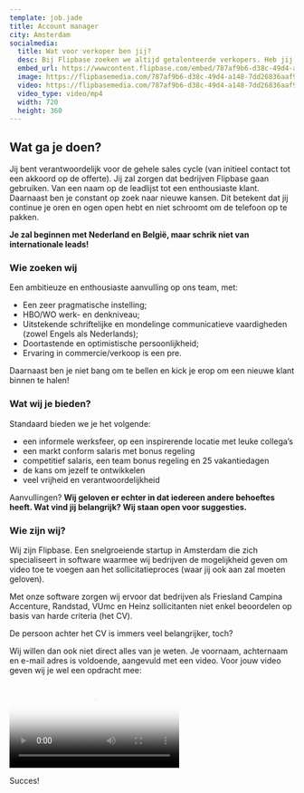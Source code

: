 ```yaml
---
template: job.jade
title: Account manager
city: Amsterdam
socialmedia:
  title: Wat voor verkoper ben jij?
  desc: Bij Flipbase zoeken we altijd getalenteerde verkopers. Heb jij een passie voor verkoop? Check dan de vacature
  embed_url: https://wwwcontent.flipbase.com/embed/787af9b6-d38c-49d4-a148-7dd26836aaf9
  image: https://flipbasemedia.com/787af9b6-d38c-49d4-a148-7dd26836aaf9.jpg?player=ODk0YjhlNWUtM2ZjMy00NGNlLTg0YWUtODc4NzE4NDE5NDNk
  video: https://flipbasemedia.com/787af9b6-d38c-49d4-a148-7dd26836aaf9.mp4?player=ODk0YjhlNWUtM2ZjMy00NGNlLTg0YWUtODc4NzE4NDE5NDNk
  video_type: video/mp4
  width: 720
  height: 360
---
```


## Wat ga je doen?

Jij bent verantwoordelijk voor de gehele sales cycle (van initieel contact tot een akkoord op de offerte). Jij zal zorgen dat bedrijven Flipbase gaan gebruiken. Van een naam op de leadlijst tot een enthousiaste klant. Daarnaast ben je constant op zoek naar nieuwe kansen. Dit betekent dat jij continue je oren en ogen open hebt en niet schroomt om de telefoon op te pakken. 

<strong>Je zal beginnen met Nederland en België, maar schrik niet van internationale leads!</strong>

### Wie zoeken wij

Een ambitieuze en enthousiaste aanvulling op ons team, met:

- Een zeer pragmatische instelling;
- HBO/WO werk- en denkniveau;
- Uitstekende schriftelijke en mondelinge communicatieve vaardigheden (zowel Engels als Nederlands);
- Doortastende en optimistische persoonlijkheid;
- Ervaring in commercie/verkoop is een pre.

Daarnaast ben je niet bang om te bellen en kick je erop om een nieuwe klant binnen te halen!

### Wat wij je bieden?

Standaard bieden we je het volgende:

- een informele werksfeer, op een inspirerende locatie met leuke collega’s
- een markt conform salaris met bonus regeling
- competitief salaris, een team bonus regeling en 25 vakantiedagen
- de kans om jezelf te ontwikkelen 
- veel vrijheid en verantwoordelijkheid

Aanvullingen?
<strong>Wij geloven er echter in dat iedereen andere behoeftes heeft. Wat vind jij belangrijk? Wij staan open voor suggesties.</strong>

### Wie zijn wij?

Wij zijn Flipbase. Een snelgroeiende startup in Amsterdam die zich specialiseert in software waarmee wij bedrijven de mogelijkheid geven om video toe te voegen aan het sollicitatieproces (waar jij ook aan zal moeten geloven).

Met onze software zorgen wij ervoor dat bedrijven als Friesland Campina Accenture, Randstad, VUmc en Heinz sollicitanten niet enkel beoordelen op basis van harde criteria (het CV). 

De persoon achter het CV is immers veel belangrijker, toch?

Wij willen dan ook niet direct alles van je weten. Je voornaam, achternaam en e-mail adres is voldoende, aangevuld met een video. Voor jouw video geven wij je wel een opdracht mee:

<video poster="https://s3.eu-central-1.amazonaws.com/videos.flipbase.com/www-jobs/sales.jpg" preload="auto" controls="true" style="max-width: 100%;">
  <source type="video/webm" src="https://s3.eu-central-1.amazonaws.com/videos.flipbase.com/www-jobs/sales.webm"/>
  <source type="video/mp4" src="https://s3.eu-central-1.amazonaws.com/videos.flipbase.com/www-jobs/sales.mp4"/>
  <source type="video/ogv" src="https://s3.eu-central-1.amazonaws.com/videos.flipbase.com/www-jobs/sales.ogv"/>
</video>

Succes!